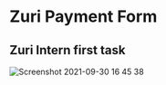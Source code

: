 # Zuri Payment Form

## Zuri Intern first task

![Screenshot 2021-09-30 16 45 38](https://user-images.githubusercontent.com/75917896/135490469-68ffe6c9-a433-4fda-8b26-8a465ed94cdf.png)

